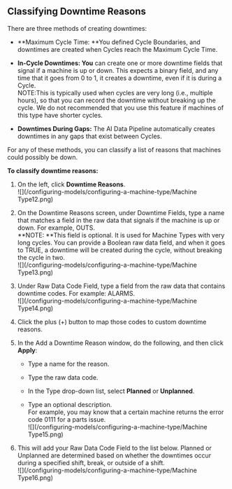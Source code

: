 ## Classifying Downtime Reasons

There are three methods of creating downtimes:

* **Maximum Cycle Time: **You defined Cycle Boundaries, and downtimes are created when Cycles reach the Maximum Cycle Time.

* **In-Cycle Downtimes: You** can create one or more downtime fields that signal if a machine is up or down. This expects a binary field, and any time that it goes from 0 to 1, it creates a downtime, even if it is during a Cycle.  
  NOTE:This is typically used when cycles are very long \(i.e., multiple hours\), so that you can record the downtime without breaking up the cycle. We do not recommended that you use this feature if machines of this type have shorter cycles.

* **Downtimes During Gaps:** The AI Data Pipeline automatically creates downtimes in any gaps that exist between Cycles.

For any of these methods, you can classify a list of reasons that machines could possibly be down.

**To classify downtime reasons:**

1. On the left, click **Downtime Reasons**.  
   ![](/configuring-models/configuring-a-machine-type/Machine Type12.png)

2. On the Downtime Reasons screen, under Downtime Fields, type a name that matches a field in the raw data that signals if the machine is up or down. For example, OUTS.  
   **NOTE: **This field is optional. It is used for Machine Types with very long cycles. You can provide a Boolean raw data field, and when it goes to TRUE, a downtime will be created during the cycle, without breaking the cycle in two.  
   ![](/configuring-models/configuring-a-machine-type/Machine Type13.png)

3. Under Raw Data Code Field, type a field from the raw data that contains downtime codes. For example: ALARMS.  
   ![](/configuring-models/configuring-a-machine-type/Machine Type14.png)

4. Click the plus \(+\) button to map those codes to custom downtime reasons.

5. In the Add a Downtime Reason window, do the following, and then click **Apply**:

   * Type a name for the reason.

   * Type the raw data code.

   * In the Type drop-down list, select **Planned** or **Unplanned**.

   * Type an optional description.  
     For example, you may know that a certain machine returns the error code 0111 for a parts issue.  
     ![](/configuring-models/configuring-a-machine-type/Machine Type15.png)

6. This will add your Raw Data Code Field to the list below. Planned or Unplanned are determined based on whether the downtimes occur during a specified shift, break, or outside of a shift.  
   ![](/configuring-models/configuring-a-machine-type/Machine Type16.png)



